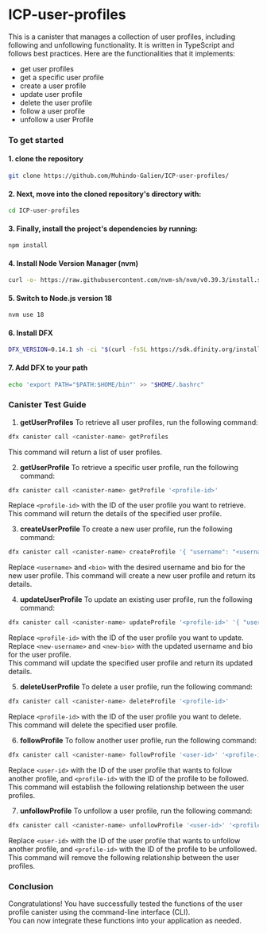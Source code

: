 # ICP-user-profiles

This is a canister that manages a collection of user profiles, including following and unfollowing functionality. It is written in TypeScript and follows best practices.
Here are the functionalities that it implements:

- get user profiles
- get a specific user profile
- create a user profile
- update user profile
- delete the user profile
- follow a user profile
- unfollow a user Profile

### To get started
#### 1. clone the repository
```bash
git clone https://github.com/Muhindo-Galien/ICP-user-profiles/
```
#### 2. Next, move into the cloned repository's directory with:
```bash
cd ICP-user-profiles
```
#### 3. Finally, install the project's dependencies by running:
```bash 
npm install

```
#### 4. Install Node Version Manager (nvm)
```bash
curl -o- https://raw.githubusercontent.com/nvm-sh/nvm/v0.39.3/install.sh | bash
```
#### 5. Switch to Node.js version 18
```bash
nvm use 18
```

#### 6. Install DFX
```bash
DFX_VERSION=0.14.1 sh -ci "$(curl -fsSL https://sdk.dfinity.org/install.sh)"
```
#### 7. Add DFX to your path
```bash
echo 'export PATH="$PATH:$HOME/bin"' >> "$HOME/.bashrc"
```
### Canister Test Guide
1. **getUserProfiles**
To retrieve all user profiles, run the following command:
```bash
dfx canister call <canister-name> getProfiles
```
This command will return a list of user profiles.

2. **getUserProfile**
To retrieve a specific user profile, run the following command:
```bash
dfx canister call <canister-name> getProfile '<profile-id>'
```
Replace `<profile-id>` with the ID of the user profile you want to retrieve. This command will return the details of the specified user profile.

3. **createUserProfile**
To create a new user profile, run the following command:
```bash
dfx canister call <canister-name> createProfile '{ "username": "<username>", "bio": "<bio>" }'
```
Replace `<username>` and `<bio>` with the desired username and bio for the new user profile. This command will create a new user profile and return its details.

4. **updateUserProfile**
To update an existing user profile, run the following command:
```bash
dfx canister call <canister-name> updateProfile '<profile-id>' '{ "username": "<new-username>", "bio": "<new-bio>" }'
```
Replace `<profile-id>` with the ID of the user profile you want to update. Replace `<new-username>` and `<new-bio>` with the updated username and bio for the user profile.
</br> This command will update the specified user profile and return its updated details.

5. **deleteUserProfile**
To delete a user profile, run the following command:
```bash
dfx canister call <canister-name> deleteProfile '<profile-id>'
```
Replace `<profile-id>` with the ID of the user profile you want to delete.
</br>  This command will delete the specified user profile.

6. **followProfile**
To follow another user profile, run the following command:
```bash
dfx canister call <canister-name> followProfile '<user-id>' '<profile-id>'
```
Replace `<user-id>` with the ID of the user profile that wants to follow another profile, and `<profile-id>` with the ID of the profile to be followed.
</br> This command will establish the following relationship between the user profiles.

7. **unfollowProfile**
To unfollow a user profile, run the following command:
```bash
dfx canister call <canister-name> unfollowProfile '<user-id>' '<profile-id>'
```
Replace `<user-id>` with the ID of the user profile that wants to unfollow another profile, and `<profile-id>` with the ID of the profile to be unfollowed.
</br> This command will remove the following relationship between the user profiles.

### Conclusion
Congratulations! You have successfully tested the functions of the user profile canister using the command-line interface (CLI).
</br> You can now integrate these functions into your application as needed.
